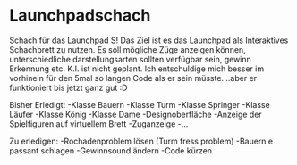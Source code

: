 Launchpadschach
===============

Schach für das Launchpad S! 
Das Ziel ist es das Launchpad als Interaktives Schachbrett zu nutzen. 
Es soll mögliche Züge anzeigen können, unterschiedliche darstellungsarten sollten verfügbar sein, gewinn Erkennung etc. K.I. ist nicht geplant. 
Ich entschuldige mich besser im vorhinein für den 5mal so langen Code als er sein müsste. 
..aber er funktioniert bis jetzt ganz gut :D 

Bisher Erledigt:
-Klasse Bauern
-Klasse Turm
-Klasse Springer
-Klasse Läufer
-Klasse König
-Klasse Dame
-Designoberfläche
-Anzeige der Spielfiguren auf virtuellem Brett
-Zuganzeige
-...

Zu erledigen:
-Rochadenproblem lösen (Turm fress problem)
-Bauern e passant schlagen
-Gewinnsound ändern
-Code kürzen
